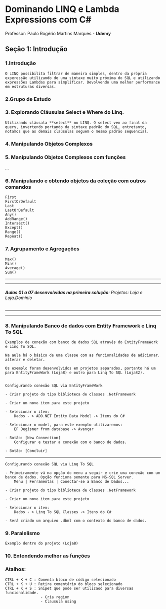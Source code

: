 
# Dominando LINQ e Lambda Expressions com C#
Professor: Paulo Rogério Martins Marques - **Udemy**

## Seção 1: Introdução

### 1.Introdução

    O LINQ possibilita filtrar de maneira simples, dentro da própria experessão utilizando de uma sintaxe muito próxima do SQL e utilizando expressões Lambdas para simplificar. Devolvendo uma melhor performance em estruturas diversas.

### 2.Grupo de Estudo

### 3. Explorando Cláusulas Select e Where do Linq.

    Utilizando cláusala **select** no LINQ. O select vem ao final da query, invertendo portando da sintaxe padrão do SQL, entretanto, notamos que as demais claúsulas seguem o mesmo padrão sequencial.

### 4. Manipulando Objetos Complexos

### 5. Manipulando Objetos Complexos com funções


...


### 6. Manipulando e obtendo objetos da coleção com outros comandos	

    First
    FirstOrDefault
    Last
    LastOrDefault
    Any()
    AddRange()
    Intersect()
    Except()
    Range()
    Repeat()

### 7. Agrupamento e Agregações

	Max()
	Min()
	Average()
	Sum()

---
---
###### ***Aulas 01 a 07 desenvolvidas na primeira solução***: Projetos: Loja e Loja.Dominio
---
---


### 8. Manipulando Banco de dados com Entity Framework e Linq To SQL

    Exemplos de conexão com banco de dados SQL através do EntityFrameWork e Linq To SQL.

    Na aula há o básico de uma classe com as funcionalidades de adicionar, alterar e deletar.

    Os exemplo foram desenvolvidos em projetos separados, portanto há um para EntityFrameWork (Loja8) e outro para Linq To SQL (Loja82).


	Configurando conexão SQL via EntityFrameWork
    
    - Criar projeto do tipo biblioteca de classes .NetFramework

    - Criar um novo item para este projeto
    
    - Selecionar o item:
        Dados - > ADO.NET Entity Data Model -> Itens do C#
    
    - Selecionar o model, para este exemplo utilizaremos:
        EF Degisner from database -> Avançar
    
    - Botão: [New Connection]
        Configurar e testar a conexão com o banco de dados.
    
    - Botão: [Concluir]
    
---
    Configurando conexão SQL via Linq To SQL

    - Primeiramente vá na opção do menu a seguir e crie uma conexão com um banco de dados. Opção funciona somente para MS-SQL Server.
        Menu | Ferramentas | Conectar-se a Banco de Dados...
    
    - Criar projeto do tipo biblioteca de classes .NetFramework

    - Criar um novo item para este projeto

    - Selecionar o item:
        Dados - > Linq To SQL Classes -> Itens do C#

    - Será criado um arquivo .dbml com o contexto do banco de dados.


### 9. Paralelismo

    Exemplo dentro do projeto (Loja8)


### 10. Entendendo melhor as funções



    


    

### Atalhos:

    CTRL + K + C : Comenta bloco de código selecionado
    CTRL + K + U : Retira comentário do bloco selecionado
    CTRL + K + S : Snipet que pode ser utilizaod para diversas funcionalidade.
                    - Cria region
                    - Clausula using

